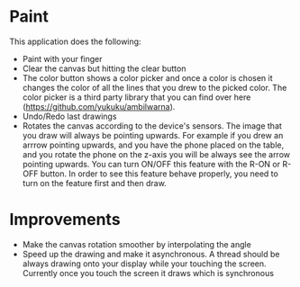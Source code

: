Paint
=====

This application does the following:
- Paint with your finger
- Clear the canvas but hitting the clear button
- The color button shows a color picker and once a color is chosen it changes the color of all the lines that you drew to the picked color. The color picker is a third party library that you can find over here (https://github.com/yukuku/ambilwarna).
- Undo/Redo last drawings
- Rotates the canvas according to the device's sensors. The image that you draw will always be pointing upwards. For example if you drew an arrrow pointing upwards, and you have the phone placed on the table, and you rotate the phone on the z-axis you will be always see the arrow pointing upwards. You can turn ON/OFF this feature with the R-ON or R-OFF button. In order to see this feature behave properly, you need to turn on the feature first and then draw.

Improvements
============
- Make the canvas rotation smoother by interpolating the angle
- Speed up the drawing and make it asynchronous. A thread should be always drawing onto your display while your touching the screen. Currently once you touch the screen it draws which is synchronous 

